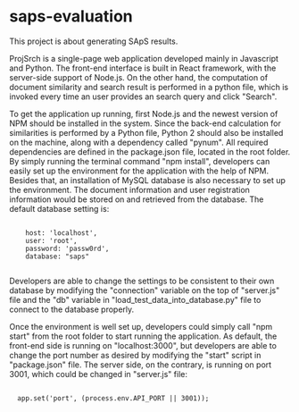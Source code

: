 # saps-evaluation
This project is about generating SApS results.

ProjSrch is a single-page web application developed mainly in Javascript and Python. The front-end interface is built in React framework, with the server-side support of Node.js. On the other hand, the computation of document similarity and search result is performed in a python file, which is invoked every time an user provides an search query and click "Search".

To get the application up running, first Node.js and the newest version of NPM should be installed in the system. Since the back-end calculation for similarities is performed by a Python file, Python 2 should also be installed on the machine, along with a dependency called "pynum". All required dependencies are defined in the package.json file, located in the root folder. By simply running the terminal command "npm install", developers can easily set up the environment for the application with the help of NPM. Besides that, an installation of MySQL database is also necessary to set up the environment. The document information and user registration information would be stored on and retrieved from the database. The default database setting is: 
	
  <pre><code> 
    host: 'localhost',
  	user: 'root',
  	password: 'passw0rd',
  	database: "saps"
  </code></pre>

  
Developers are able to change the settings to be consistent to their own database by modifying the "connection" variable on the top of "server.js" file and the "db" variable in "load_test_data_into_database.py" file to connect to the database properly.


Once the environment is well set up, developers could simply call "npm start" from the root folder to start running the application. As default, the front-end side is running on "localhost:3000", but developers are able to change the port number as desired by modifying the "start" script in "package.json" file. The server side, on the contrary, is running on port 3001, which could be changed in "server.js" file:
<pre><code>
  app.set('port', (process.env.API_PORT || 3001));
</code></pre>



